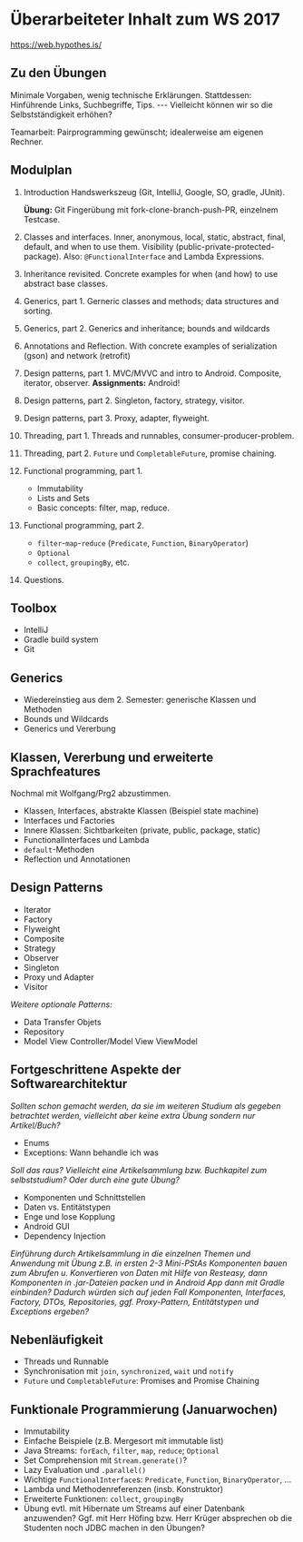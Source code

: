 # Überarbeiteter Inhalt zum WS 2017

https://web.hypothes.is/

## Zu den Übungen
Minimale Vorgaben, wenig technische Erklärungen. Stattdessen: Hinführende Links, Suchbegriffe, Tips. --- Vielleicht können wir so die Selbstständigkeit erhöhen?

Teamarbeit: Pairprogramming gewünscht; idealerweise am eigenen Rechner.

## Modulplan
1. Introduction
	Handswerkszeug (Git, IntelliJ, Google, SO, gradle, JUnit).

	**Übung:** Git Fingerübung mit fork-clone-branch-push-PR, einzelnem Testcase.
2. Classes and interfaces.
	Inner, anonymous, local, static, abstract, final, default, and when to use them.
	Visibility (public-private-protected-package).
	Also: `@FunctionalInterface` and Lambda Expressions.
3. Inheritance revisited.
	Concrete examples for when (and how) to use abstract base classes.
4. Generics, part 1.
	Gerneric classes and methods; data structures and sorting.
5. Generics, part 2.
	Generics and inheritance; bounds and wildcards
6. Annotations and Reflection.
	With concrete examples of serialization (gson) and network (retrofit)
7. Design patterns, part 1.
	MVC/MVVC and intro to Android.
	Composite, iterator, observer.
	**Assignments:** Android!
8. Design patterns, part 2.
	Singleton, factory, strategy, visitor.
9. Design patterns, part 3.
	Proxy, adapter, flyweight.
10. Threading, part 1.
	Threads and runnables, consumer-producer-problem.
11. Threading, part 2.
	`Future` und `CompletableFuture`, promise chaining.
12. Functional programming, part 1.
	- Immutability
	- Lists and Sets
	- Basic concepts: filter, map, reduce.
13. Functional programming, part 2.
	- `filter`-`map`-`reduce` (`Predicate`, `Function`, `BinaryOperator`)
	- `Optional`
	- `collect`, `groupingBy`, etc.
14. Questions.


## Toolbox
- IntelliJ
- Gradle build system
- Git

## Generics
- Wiedereinstieg aus dem 2. Semester: generische Klassen und Methoden
- Bounds und Wildcards
- Generics und Vererbung

## Klassen, Vererbung und erweiterte Sprachfeatures
Nochmal mit Wolfgang/Prg2 abzustimmen.
- Klassen, Interfaces, abstrakte Klassen (Beispiel state machine)
- Interfaces und Factories
- Innere Klassen: Sichtbarkeiten (private, public, package, static)
- FunctionalInterfaces und Lambda
- `default`-Methoden
- Reflection und Annotationen

## Design Patterns
- Iterator
- Factory
- Flyweight
- Composite
- Strategy
- Observer
- Singleton
- Proxy und Adapter
- Visitor

_Weitere optionale Patterns:_

- Data Transfer Objets
- Repository
- Model View Controller/Model View ViewModel

## Fortgeschrittene Aspekte der Softwarearchitektur

_Sollten schon gemacht werden, da sie im weiteren Studium als gegeben betrachtet werden, vielleicht aber keine extra Übung sondern nur Artikel/Buch?_

- Enums
- Exceptions: Wann behandle ich was

_Soll das raus? Vielleicht eine Artikelsammlung bzw. Buchkapitel zum selbststudium? Oder durch eine gute Übung?_
- Komponenten und Schnittstellen
- Daten vs. Entitätstypen
- Enge und lose Kopplung
- Android GUI
- Dependency Injection

_Einführung durch Artikelsammlung in die einzelnen Themen und Anwendung mit Übung z.B. in ersten 2-3 Mini-PStAs Komponenten bauen zum Abrufen u. Konvertieren von Daten mit Hilfe von Resteasy, dann Komponenten in .jar-Dateien packen und in Android App dann mit Gradle einbinden? Dadurch würden sich auf jeden Fall Komponenten, Interfaces, Factory, DTOs, Repositories, ggf. Proxy-Pattern, Entitätstypen und Exceptions ergeben?_

## Nebenläufigkeit
- Threads und Runnable
- Synchronisation mit `join`, `synchronized`, `wait` und `notify`
- `Future` und `CompletableFuture`: Promises and Promise Chaining


## Funktionale Programmierung (Januarwochen)
- Immutability
- Einfache Beispiele (z.B. Mergesort mit immutable list)
- Java Streams: `forEach`, `filter`, `map`, `reduce`; `Optional`
- Set Comprehension mit `Stream.generate()`?
- Lazy Evaluation und `.parallel()`
- Wichtige `FunctionalInterface`s: `Predicate`, `Function`, `BinaryOperator`, ...
- Lambda und Methodenreferenzen (insb. Konstruktor)
- Erweiterte Funktionen: `collect`, `groupingBy`
- Übung evtl. mit Hibernate um Streams auf einer Datenbank anzuwenden? Ggf. mit Herr Höfing bzw. Herr Krüger absprechen ob die Studenten noch JDBC machen in den Übungen?
